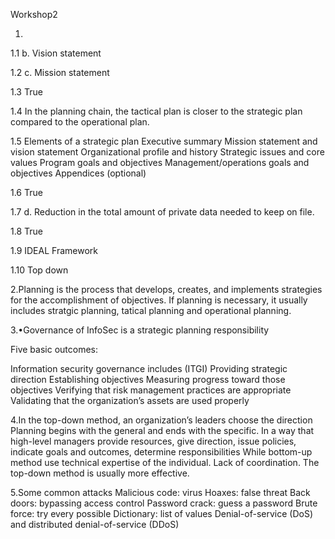 Workshop2

1.

1.1 b. Vision statement

1.2 c. Mission statement

1.3 True

1.4 In the planning chain, the tactical plan is closer to the strategic plan compared to the operational plan.

1.5 Elements of a strategic plan
	Executive summary
	Mission statement and vision statement
	Organizational profile and history
	Strategic issues and core values
	Program goals and objectives
	Management/operations goals and objectives
	Appendices (optional)

1.6 True

1.7 d. Reduction in the total amount of private data needed to keep on file.

1.8 True

1.9 IDEAL Framework

1.10 Top down

2.Planning is the process that develops, creates, and implements strategies for the accomplishment of objectives. If planning is necessary, it usually includes stratgic planning, tatical planning and operational planning.

3.•Governance of InfoSec is a strategic planning responsibility

Five basic outcomes:

Information security governance includes (ITGI)
Providing strategic direction
Establishing objectives
Measuring progress toward those objectives 
Verifying that risk management practices are appropriate
Validating that the organization’s assets are used properly

4.In the top-down method, an organization’s leaders choose the direction
Planning begins with the general and ends with the specific. In a way that high-level managers provide resources, give direction, issue policies, indicate goals and outcomes, determine responsibilities While bottom-up method use technical expertise of the individual. Lack of coordination. The top-down method is usually more effective.

5.Some common attacks
Malicious code: virus
Hoaxes: false threat
Back doors: bypassing access control
Password crack: guess a password
Brute force: try every possible
Dictionary: list of values
Denial-of-service (DoS) and distributed denial-of-service (DDoS)